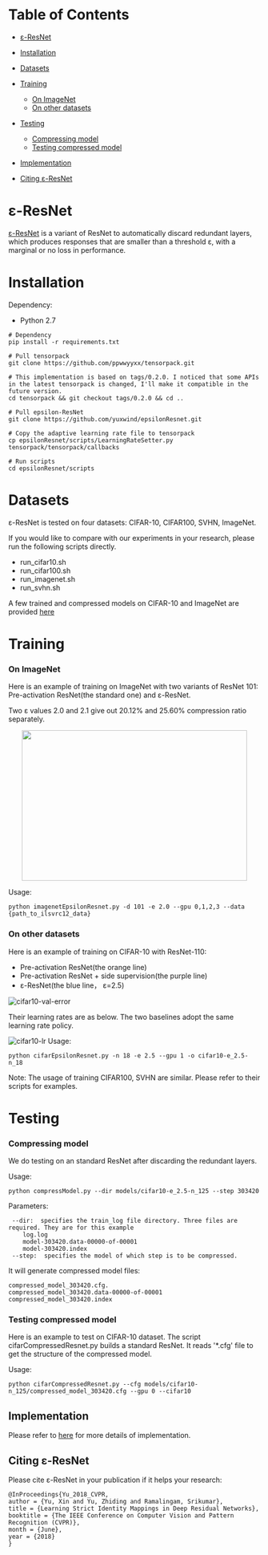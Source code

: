 <!--ts-->
Table of Contents
=================
   * [ε-ResNet](#ε-resnet)
   * [Installation](#installation)
   * [Datasets](#Datasets)
   * [Training](#training)
   	   * [On ImageNet](#on-imagenet)
      * [On other datasets](#on-other-datasets)
   * [Testing](#testing)
      * [Compressing model](#compressing-model)
      * [Testing compressed model](#testing-compressed-model)
      
   * [Implementation](#implementation)
   * [Citing ε-ResNet](#citing-ε-resnet)

<!-- Added by: xiny, at:  -->

<!--te-->
# &epsilon;-ResNet
[&epsilon;-ResNet](https://arxiv.org/abs/1804.01661) is a variant of ResNet to automatically discard redundant layers, which produces responses that are smaller than a threshold &epsilon;, with a marginal or no loss in performance.


# Installation

Dependency: 

+ Python 2.7

```
# Dependency
pip install -r requirements.txt

# Pull tensorpack
git clone https://github.com/ppwwyyxx/tensorpack.git

# This implementation is based on tags/0.2.0. I noticed that some APIs in the latest tensorpack is changed, I'll make it compatible in the future version.  
cd tensorpack && git checkout tags/0.2.0 && cd ..

# Pull epsilon-ResNet
git clone https://github.com/yuxwind/epsilonResnet.git

# Copy the adaptive learning rate file to tensorpack 
cp epsilonResnet/scripts/LearningRateSetter.py tensorpack/tensorpack/callbacks

# Run scripts
cd epsilonResnet/scripts
```
	 
# Datasets

&epsilon;-ResNet is tested on four datasets: CIFAR-10, CIFAR100, SVHN, ImageNet. 

If you would like to compare with our experiments in your research, please run the following scripts directly.

+ run_cifar10.sh
+ run_cifar100.sh
+ run_imagenet.sh
+ run_svhn.sh

A few trained and compressed models on CIFAR-10 and ImageNet are provided [here](https://drive.google.com/drive/folders/1pJ6C3IbxmrvwjgTlnlQ13bLZXuH3j8yt?usp=sharing)

# Training

### On ImageNet
Here is an example of training on ImageNet with two variants of ResNet 101: Pre-activation ResNet(the standard one) and &epsilon;-ResNet.

Two &epsilon; values 2.0 and 2.1 give out 20.12% and 25.60% compression ratio separately.

<p style="text-align:center;"><img src="figures/imagenet-val-error.png" align="middle" width="450" height="300"/></p>

Usage:

```
python imagenetEpsilonResnet.py -d 101 -e 2.0 --gpu 0,1,2,3 --data {path_to_ilsvrc12_data}  
```


### On other datasets
Here is an example of training on CIFAR-10 with ResNet-110:

+ Pre-activation ResNet(the orange line)
+ Pre-activation ResNet + side supervision(the purple line)
+ &epsilon;-ResNet(the blue line， &epsilon;=2.5)
	

![cifar10-val-error](figures/cifar10-val-error.png)

Their learning rates are as below. The two baselines adopt the same learning rate policy. 

![cifar10-lr](figures/cifar10-lr.png)
Usage:

```
python cifarEpsilonResnet.py -n 18 -e 2.5 --gpu 1 -o cifar10-e_2.5-n_18 
```
Note: The usage of training CIFAR100, SVHN are similar. Please refer to their scripts for examples.

# Testing
### Compressing model
We do testing on an standard ResNet after discarding the redundant layers. 

Usage:

```
python compressModel.py --dir models/cifar10-e_2.5-n_125 --step 303420

```

Parameters:

```
 --dir:  specifies the train_log file directory. Three files are required. They are for this example
 	log.log
 	model-303420.data-00000-of-00001
 	model-303420.index
 --step:  specifies the model of which step is to be compressed.
```

It will generate compressed model files:

```
compressed_model_303420.cfg.
compressed_model_303420.data-00000-of-00001
compressed_model_303420.index
```

### Testing compressed model
Here is an example to test on CIFAR-10 dataset. The script cifarCompressedResnet.py builds a standard ResNet. It reads '*.cfg' file to get the structure of the compressed model.

Usage:

``` 
python cifarCompressedResnet.py --cfg models/cifar10-n_125/compressed_model_303420.cfg --gpu 0 --cifar10 
```


<!---
Or we prune a block if the moving average value is greater than a threshold. That's is discarded\_threshold in compressModel.py.

On a ImangeNet model of &epsilon;-ResNet 101, we test different discarded\_treshold and get results as below. 

[//]: # (|  discarded\_treshold | 0.5   |  1 | 0.3  |)
[//]: # (|---|---|---|---|)
[//]: # (| val\_error\_top1  	|0.23036 |  0.23182 |  0.23448  | )
[//]: # (| val\_error\_top5  	|0.06694 |  0.06744 |  0.0694   |  )
[//]: # (| #discarded block  |7   	  |  6|  8 |  ) 
-->


## Implementation
Please refer to [here](scripts/README.md) for more details of implementation. 
## Citing &epsilon;-ResNet

Please cite &epsilon;-ResNet in your publication if it helps your research:

```
@InProceedings{Yu_2018_CVPR,
author = {Yu, Xin and Yu, Zhiding and Ramalingam, Srikumar},
title = {Learning Strict Identity Mappings in Deep Residual Networks},
booktitle = {The IEEE Conference on Computer Vision and Pattern Recognition (CVPR)},
month = {June},
year = {2018}
}
```
